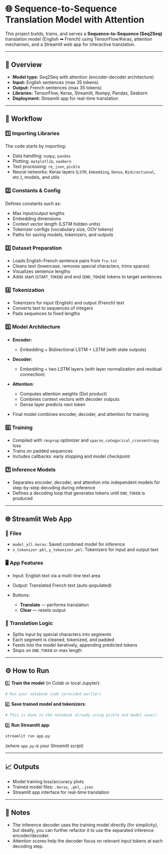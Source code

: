 # 🌐 Sequence-to-Sequence Translation Model with Attention

This project builds, trains, and serves a **Sequence-to-Sequence (Seq2Seq)** translation model (English ➡ French) using TensorFlow/Keras, attention mechanism, and a Streamlit web app for interactive translation.

---

## 📌 Overview

* **Model type:** Seq2Seq with attention (encoder-decoder architecture)
* **Input:** English sentences (max 35 tokens)
* **Output:** French sentences (max 35 tokens)
* **Libraries:** TensorFlow, Keras, Streamlit, Numpy, Pandas, Seaborn
* **Deployment:** Streamlit app for real-time translation

---

## 🚀 Workflow

### 1️⃣ **Importing Libraries**

The code starts by importing:

* Data handling: `numpy`, `pandas`
* Plotting: `matplotlib`, `seaborn`
* Text processing: `re`, `json`, `pickle`
* Neural networks: Keras layers (`LSTM`, `Embedding`, `Dense`, `Bidirectional`, etc.), models, and utils

### 2️⃣ **Constants & Config**

Defines constants such as:

* Max input/output lengths
* Embedding dimensions
* Context vector length (LSTM hidden units)
* Tokenizer configs (vocabulary size, OOV tokens)
* Paths for saving models, tokenizers, and outputs

### 3️⃣ **Dataset Preparation**

* Loads English-French sentence pairs from `fra.txt`
* Cleans text (lowercase, removes special characters, trims spaces)
* Visualizes sentence lengths
* Adds start (`START_TOKEN`) and end (`END_TOKEN`) tokens to target sentences

### 4️⃣ **Tokenization**

* Tokenizers for input (English) and output (French) text
* Converts text to sequences of integers
* Pads sequences to fixed lengths

### 5️⃣ **Model Architecture**

* **Encoder:**

  * Embedding + Bidirectional LSTM + LSTM (with state outputs)

* **Decoder:**

  * Embedding + two LSTM layers (with layer normalization and residual connection)

* **Attention:**

  * Computes attention weights (Dot product)
  * Combines context vectors with decoder outputs
  * Dense layer predicts next token

* Final model combines encoder, decoder, and attention for training

### 6️⃣ **Training**

* Compiled with `rmsprop` optimizer and `sparse_categorical_crossentropy` loss
* Trains on padded sequences
* Includes callbacks: early stopping and model checkpoint

### 7️⃣ **Inference Models**

* Separates encoder, decoder, and attention into independent models for step-by-step decoding during inference
* Defines a decoding loop that generates tokens until `END_TOKEN` is produced

---

## 🌐 Streamlit Web App

### 📂 Files

* `model_all.keras`: Saved combined model for inference
* `x_tokenizer.pkl`, `y_tokenizer.pkl`: Tokenizers for input and output text

### 🖥 App Features

* Input: English text via a multi-line text area
* Output: Translated French text (auto-populated)
* Buttons:

  * **Translate** — performs translation
  * **Clear** — resets output

### 🧠 Translation Logic

* Splits input by special characters into segments
* Each segment is cleaned, tokenized, and padded
* Feeds into the model iteratively, appending predicted tokens
* Stops on `END_TOKEN` or max length

---

## ⚙️ How to Run

1️⃣ **Train the model** (in Colab or local Jupyter):

```python
# Run your notebook code (provided earlier)
```

2️⃣ **Save trained model and tokenizers**:

```python
# This is done in the notebook already using pickle and model.save()
```

3️⃣ **Run Streamlit app**:

```bash
streamlit run app.py
```

*(where `app.py` is your Streamlit script)*

---

## 📈 Outputs

* Model training loss/accuracy plots
* Trained model files: `.keras`, `.pkl`, `.json`
* Streamlit app interface for real-time translation

---

## 📝 Notes

* The inference decoder uses the training model directly (for simplicity), but ideally, you can further refactor it to use the separated inference encoder/decoder.
* Attention scores help the decoder focus on relevant input tokens at each decoding step.
